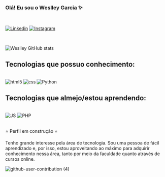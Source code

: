 ### Olá! Eu sou o Weslley Garcia ✨

<br/>

[![Linkedin](https://img.shields.io/badge/LinkedIn-0077B5?style=for-the-badge&logo=linkedin&logoColor=white)](https://www.linkedin.com/in/weslley-garcia-b033b8181/)
[![Instagram](https://img.shields.io/badge/Instagram-E4405F?style=for-the-badge&logo=instagram&logoColor=white)](https://www.instagram/yelley.w)

<br/>

![Weslley GitHub stats](https://github-readme-stats.vercel.app/api?username=wvgdev&show_icons=true&theme=onedark)

## Tecnologias que possuo conhecimento:

<div style="display: inline_block"><br/>
<img text-align="center" alt="html5" src="https://img.shields.io/badge/HTML-239120?style=for-the-badge&logo=html5&logoColor=white" target="blank"/> 
<img text-align="center" alt="css" src="https://img.shields.io/badge/CSS-239120?&style=for-the-badge&logo=css3&logoColor=white" target="blank"/>
<img text-align="center" alt="Python" src="https://img.shields.io/badge/Python-3776AB?style=for-the-badge&logo=python&logoColor=white" target="blank"/>


## Tecnologias que almejo/estou aprendendo:
<br/>
<img text-align="center" alt="JS" src="https://img.shields.io/badge/JavaScript-F7DF1E?style=for-the-badge&logo=javascript&logoColor=black"/>
<img text-align="center" alt="PHP" src="https://img.shields.io/badge/PHP-777BB4?style=for-the-badge&logo=php&logoColor=white"/>

</br>
</br>

⭐ Perfil em construção ⭐

Tenho grande interesse pela área de tecnologia. Sou uma pessoa de fácil aprendizado e, por isso, estou aproveitando ao máximo para adquirir conhecimento nessa área, tanto por meio da faculdade quanto através de cursos online.

![github-user-contribution (4)](https://github.com/user-attachments/assets/f60857f6-c581-4033-a299-cc51075835b6)
